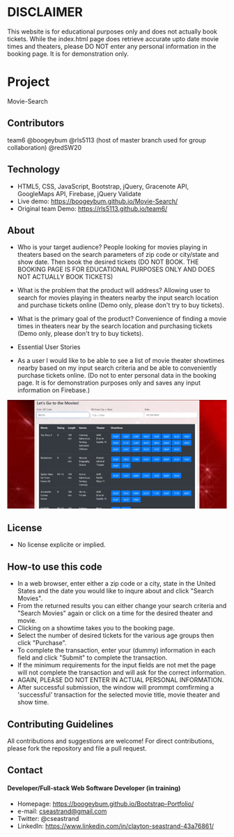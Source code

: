 # DISCLAIMER
This website is for educational purposes only and does not actually book tickets. While the index.html page does retrieve accurate upto date movie times and theaters, please DO NOT enter any personal information in the booking page. It is for demonstration only.

# Project
Movie-Search

## Contributors
team6
@boogeybum
@rls5113 (host of master branch used for group collaboration)
@redSW20

## Technology
* HTML5, CSS, JavaScript, Bootstrap, jQuery, Gracenote API, GoogleMaps API, Firebase, jQuery Validate
* Live demo:  https://boogeybum.github.io/Movie-Search/
* Original team Demo: https://rls5113.github.io/team6/


## About
* Who is your target audience?   People looking for movies playing in theaters based on the search parameters of zip code or city/state and show date. Then book the desired tickets (DO NOT BOOK. THE BOOKING PAGE IS FOR EDUCATIONAL PURPOSES ONLY AND DOES NOT ACTUALLY BOOK TICKETS)
* What is the problem that the product will address? Allowing user to search for movies playing in theaters nearby the input search location and purchase tickets online (Demo only, please don't try to buy tickets).
* What is the primary goal of the product? Convenience of finding a movie times in theaters near by the search location and purchasing tickets (Demo only, please don't try to buy tickets).

* Essential User Stories

* As a user I would like to be able to see a list of movie theater showtimes nearby based on my input search criteria and be able to conveniently purchase tickets online. (Do not to enter personal data in the booking page. It is for demonstration purposes only and saves any input information on Firebase.)

<img src="assets/images/MovieSchedule_Screenshot.JPG" >

## License 
* No license explicite or implied.


## How-to use this code
* In a web browser, enter either a zip code or a city, state in the United States and the date you would like to inqure about and click "Search Movies". 
* From the returned results you can either change your search criteria and "Search Movies" again or click on a time for the desired theater and movie.
* Clicking on a showtime takes you to the booking page.
* Select the number of desired tickets for the various age groups then click "Purchase".
* To complete the transaction, enter your (dummy) information in each field and click "Submit" to complete the transaction.
* If the minimum requirements for the input fields are not met the page will not complete the transaction and will ask for the correct information.
* AGAIN, PLEASE DO NOT ENTER IN ACTUAL PERSONAL INFORMATION. 
* After successful submission, the window will prommpt comfirming a 'successful' transaction for the selected movie title, movie theater and show time.

## Contributing Guidelines
All contributions and suggestions are welcome!
For direct contributions, please fork the repository and file a pull request. 

## Contact
#### Developer/Full-stack Web Software Developer (in training)
* Homepage: https://boogeybum.github.io/Bootstrap-Portfolio/
* e-mail: cseastrand@gmail.com
* Twitter: @cseastrand
* LinkedIn: https://www.linkedin.com/in/clayton-seastrand-43a76861/

